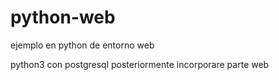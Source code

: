 # python-web
ejemplo en python de entorno web

python3
con postgresql
posteriormente incorporare parte web


